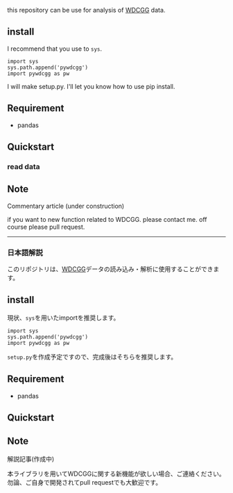 this repository can be use for analysis of [WDCGG](https://gaw.kishou.go.jp/jp) data.

## install
I recommend that you use to ``sys``.

```
import sys
sys.path.append('pywdcgg')
import pywdcgg as pw
```

I will make setup.py.
I'll let you know how to use pip install.

## Requirement
- pandas

## Quickstart
### read data


## Note
Commentary article (under construction)

if you want to new function related to WDCGG.
please contact me. off course please pull request.

---
### 日本語解説

このリポジトリは、[WDCGG](https://gaw.kishou.go.jp/jp)データの読み込み・解析に使用することができます。

## install
現状、``sys``を用いたimportを推奨します。

```
import sys
sys.path.append('pywdcgg')
import pywdcgg as pw
```

``setup.py``を作成予定ですので、完成後はそちらを推奨します。

## Requirement
- pandas

## Quickstart

## Note
解説記事(作成中)

本ライブラリを用いてWDCGGに関する新機能が欲しい場合、ご連絡ください。
勿論、ご自身で開発されてpull requestでも大歓迎です。
